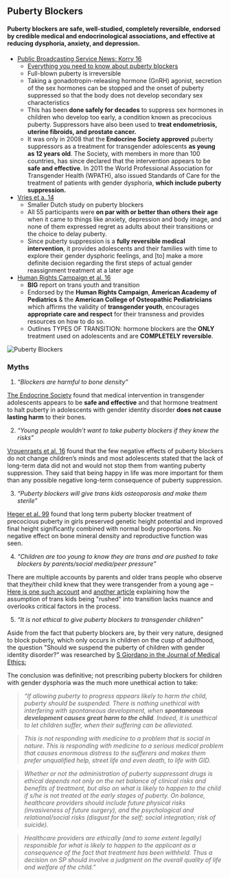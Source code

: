 ## Puberty Blockers
#### Puberty blockers are safe, well-studied, completely reversible, endorsed by credible medical and endocrinological associations, and effective at reducing dysphoria, anxiety, and depression.

*   [Public Broadcasting Service News: Korry 16](https://www.pbs.org/newshour/nation/puberty-blockers-may-improve-mental-health-transgender-adolescents)
    *   <span style="text-decoration:underline;">Everything you need to know about puberty blockers</span> 
    *   Full-blown puberty is irreversible
    *   Taking a gonadotropin-releasing hormone (GnRH) agonist, secretion of the sex hormones can be stopped and the onset of puberty suppressed so that the body does not develop secondary sex characteristics
    *   This has been **done safely for decades** to suppress sex hormones in children who develop too early, a condition known as precocious puberty. Suppressors have also been used to **treat endometriosis, uterine fibroids, and prostate cancer.**
    *   It was only in 2008 that the **Endocrine Society approved** puberty suppressors as a treatment for transgender adolescents **as young as 12 years old**. The Society, with members in more than 100 countries, has since declared that the intervention appears to be **safe and effective**.  In 2011 the World Professional Association for Transgender Health (WPATH), also issued Standards of Care for the treatment of patients with gender dysphoria, **which include puberty suppression.**
*   [Vries et a. 14](https://pediatrics.aappublications.org/content/early/2014/09/02/peds.2013-2958?sso=1&sso_redirect_count=1&nfstatus=401&nftoken=00000000-0000-0000-0000-000000000000&nfstatusdescription=ERROR%3a+No+local+token)
    *   Smaller Dutch study on puberty blockers
    *   All 55 participants were **on par with or better than others their age** when it came to things like anxiety, depression and body image, and none of them expressed regret as adults about their transitions or the choice to delay puberty.
    *   Since puberty suppression is a **fully reversible medical intervention**, it provides adolescents and their families with time to explore their gender dysphoric feelings, and [to] make a more definite decision regarding the first steps of actual gender reassignment treatment at a later age
*   [Human Rights Campaign et al. 16](https://assets2.hrc.org/files/documents/SupportingCaringforTransChildren.pdf)
    *   **BIG** report on trans youth and transition
    *   Endorsed by the **Human Rights Campaign**, **American Academy of Pediatrics** & the **American College of Osteopathic Pediatricians** which affirms the validity of **transgender youth**, encourages **appropriate care and respect** for their transness and provides resources on how to do so.
    *   Outlines TYPES OF TRANSITION: hormone blockers are the **ONLY** treatment used on adolescents and are **COMPLETELY reversible**.

![Puberty Blockers](https://github.com/NB419/source-library/blob/master/images/puberty_blockers.png)


### Myths

1. *“Blockers are harmful to bone density”*

[The Endocrine Society](https://www.eurekalert.org/pub_releases/2013-06/tes-mii061513.php) found that medical intervention in transgender adolescents appears to be **safe and effective** and that hormone treatment to halt puberty in adolescents with gender identity disorder **does not cause lasting harm** to their bones.



2. *“Young people wouldn’t want to take puberty blockers if they knew the risks”*

[Vrouenraets et al. 16](https://www.ncbi.nlm.nih.gov/pmc/articles/PMC4987409/) found that the few negative effects of puberty blockers do not change children’s minds and most adolescents stated that the lack of long-term data did not and would not stop them from wanting puberty suppression. They said that being happy in life was more important for them than any possible negative long-term consequence of puberty suppression.



3. *“Puberty blockers will give trans kids osteoporosis and make them sterile”*

[Heger et al. 99](https://academic.oup.com/jcem/article/84/12/4583/2864749) found that long term puberty blocker treatment of precocious puberty in girls preserved genetic height potential and improved final height significantly combined with normal body proportions. No negative effect on bone mineral density and reproductive function was seen.



4. *“Children are too young to know they are trans and are pushed to take blockers by parents/social media/peer pressure”*

There are multiple accounts by parents and older trans people who observe that they/their child knew that they were transgender from a young age – [Here is one such account](https://www.npr.org/templates/story/story.php?storyId=90273278) and [another article](https://www.thedailybeast.com/its-absurd-to-claim-that-trans-kids-are-being-rushed-into-transitioning) explaining how the assumption of trans kids being "rushed" into transition lacks nuance and overlooks critical factors in the process.



5. *“It is not ethical to give puberty blockers to transgender children”*

Aside from the fact that puberty blockers are, by their very nature, designed to block puberty, which only occurs in children on the cusp of adulthood, the question "Should we suspend the puberty of children with gender identity disorder?” was researched by [S Giordano in the Journal of Medical Ethics:](https://docdro.id/xKro7DS)


The conclusion was definitive; not prescribing puberty blockers for children with gender dysphoria was the much more unethical action to take:


> _“If allowing puberty to progress appears likely to harm the child, puberty should be suspended. There is nothing unethical with interfering with spontaneous development, when **spontaneous development causes great harm to the child**. Indeed, it is unethical to let children suffer, when their suffering can be alleviated._


> _This is not responding with medicine to a problem that is social in nature. This is responding with medicine to a serious medical problem that causes enormous distress to the sufferers and makes them prefer unqualified help, street life and even death, to life with GID._


> _Whether or not the administration of puberty suppressant drugs is ethical depends not only on the net balance of clinical risks and benefits of treatment, but also on what is likely to happen to the child if s/he is not treated at the early stages of puberty. On balance, healthcare providers should include future physical risks (invasiveness of future surgery), and the psychological and relational/social risks (disgust for the self; social integration; risk of suicide)._


> _Healthcare providers are ethically (and to some extent legally) responsible for what is likely to happen to the applicant as a consequence of the fact that treatment has been withheld. Thus a decision on SP should involve a judgment on the overall quality of life and welfare of the child.”_


